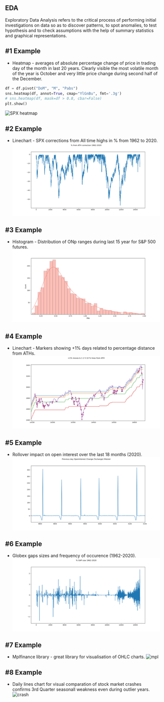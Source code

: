 ## EDA
Exploratory Data Analysis refers to the critical process of performing initial investigations on data so as to discover patterns, to spot anomalies, to test hypothesis and to check assumptions with the help of summary statistics and graphical representations.

## #1 Example
* Heatmap - averages of absolute percentage change of price in trading day of the month in last 20 years. Clearly visible the most volatile month of the year is October and very little price change during second half of the December.
```python
df = df.pivot("DoM", "M", "Pabs")
sns.heatmap(df, annot=True, cmap="YlGnBu", fmt='.3g')
# sns.heatmap(df, mask=df > 0.8, cbar=False)
plt.show()
```
![SPX heatmap](https://github.com/vldmrmrv/ES-Exploratory-Data-Analysis-DataScience/blob/main/EDA_charts/000_Heatmap_DoM_v_M_Pabs.png)

## #2 Example
* Linechart - SPX corrections from All time highs in % from 1962 to 2020. 
![ATH corr](https://github.com/vldmrmrv/ES-Exploratory-Data-Analysis-DataScience/blob/main/EDA_charts/010_ATH_1962-2020.png)

## #3 Example
* Histogram - Distribution of ONp ranges during last 15 year for S&P 500 futures. 
![ATH corr](https://github.com/vldmrmrv/ES-Exploratory-Data-Analysis-DataScience/blob/main/EDA_charts/016_ONp%20histogram.png)

## #4 Example
* Linechart - Markers showing +1% days related to percentage distance from ATHs. 
![ATH corr](https://github.com/vldmrmrv/ES-Exploratory-Data-Analysis-DataScience/blob/main/EDA_charts/017_ath%20lines%20plus%20big%20moves%20(2020).png)

## #5 Example
* Rollover impact on open interest over the last 18 months (2020). 
![Roll](https://github.com/vldmrmrv/ES-Exploratory-Data-Analysis-DataScience/blob/main/EDA_charts/009_OIChange%20detailed.png)

## #6 Example
* Globex gaps sizes and frequency of occurence (1962-2020). 
![Gaps](https://github.com/vldmrmrv/ES-Exploratory-Data-Analysis-DataScience/blob/main/EDA_charts/014_gap_size%201962-2020.png)

## #7 Example
* Mplfinance library - great library for visualisation of OHLC charts. 
![mpl](https://github.com/vldmrmrv/ES-studies-sample-DataScience/blob/main/008_mplfinance_print.png)

## #8 Example
* Daily lines chart for visual comparation of stock market crashes confirms 3rd Quarter seasonall weakness even during outlier years.
![crash](https://github.com/vldmrmrv/ES-studies-sample-DataScience/blob/main/007_crashes.png)


